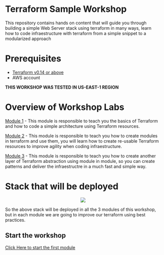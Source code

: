 # Terraform Sample Workshop

This repository contains hands on content that will guide you through building a simple Web Server stack using terraform in many ways, learn how to code infraestructure with terraform from a simple snippet to a modularized approach

# Prerequisites

- [Terraform v0.14 or above](https://www.terraform.io/downloads.html)
- AWS account

**THIS WORKSHOP WAS TESTED IN US-EAST-1 REGION**

# Overview of Workshop Labs

[Module 1](./module_1) - This module is responsible to teach you the basics of Terraform and how to code a simple architecture using Terraform resources.

[Module 2](./module_2) - This module is responsible to teach you how to create modules in terraform and use them, you will learn how to create re-usable Terraform resources to improve agility when coding infraestructure.

[Module 3](./module_3) - This module is responsible to teach you how to create another layer of Terraform abstraction using module in module, so you can create patterns and deliver the infraestructre in a much fast and simple way.

# Stack that will be deployed

<p align="center"> 
<img src="images/architecture_stack.png">
</p>

So the above stack will be deployed in all the 3 modules of this workshop, but in each module we are going to improve our terraform using best practices.

## Start the workshop

[Click Here to start the first module](./module_1)

